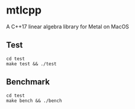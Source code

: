 # mtlcpp

A C++17 linear algebra library for Metal on MacOS

## Test

```
cd test
make test && ./test
```

## Benchmark

```
cd test
make bench && ./bench
```
